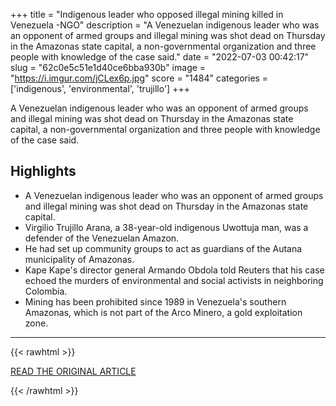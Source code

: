 +++
title = "Indigenous leader who opposed illegal mining killed in Venezuela -NGO"
description = "A Venezuelan indigenous leader who was an opponent of armed groups and illegal mining was shot dead on Thursday in the Amazonas state capital, a non-governmental organization and three people with knowledge of the case said."
date = "2022-07-03 00:42:17"
slug = "62c0e5c51e1d40ce6bba930b"
image = "https://i.imgur.com/jCLex6p.jpg"
score = "1484"
categories = ['indigenous', 'environmental', 'trujillo']
+++

A Venezuelan indigenous leader who was an opponent of armed groups and illegal mining was shot dead on Thursday in the Amazonas state capital, a non-governmental organization and three people with knowledge of the case said.

## Highlights

- A Venezuelan indigenous leader who was an opponent of armed groups and illegal mining was shot dead on Thursday in the Amazonas state capital.
- Virgilio Trujillo Arana, a 38-year-old indigenous Uwottuja man, was a defender of the Venezuelan Amazon.
- He had set up community groups to act as guardians of the Autana municipality of Amazonas.
- Kape Kape's director general Armando Obdola told Reuters that his case echoed the murders of environmental and social activists in neighboring Colombia.
- Mining has been prohibited since 1989 in Venezuela's southern Amazonas, which is not part of the Arco Minero, a gold exploitation zone.

---

{{< rawhtml >}}
  <p class="article-category">
    <a target="_blank" href="https://www.reuters.com/world/americas/indigenous-leader-who-opposed-illegal-mining-killed-venezuela-ngo-2022-07-01/">READ THE ORIGINAL ARTICLE</a>
  </p>
{{< /rawhtml >}}
